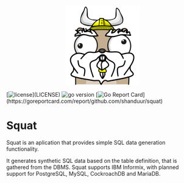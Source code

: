 <p align="center">
  <img src="other/squat.png"/>
</p>

[![license](https://img.shields.io/github/license/shanduur/squat?)](LICENSE)
![go version](https://img.shields.io/github/go-mod/go-version/shanduur/squat?)
[![Go Report Card](https://goreportcard.com/badge/github.com/shanduur/squat?)](https://goreportcard.com/report/github.com/shanduur/squat)

# Squat

Squat is an aplication that provides simple SQL data generation functionality. 

It generates synthetic SQL data based on the table definition, that is gathered from the DBMS. 
Squat supports IBM Informix, with planned support for PostgreSQL, MySQL, CockroachDB and MariaDB.
